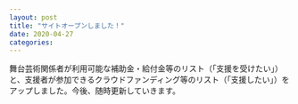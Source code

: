 ```yaml
---
layout: post
title: "サイトオープンしました！"
date: 2020-04-27
categories:
---
```


舞台芸術関係者が利用可能な補助金・給付金等のリスト（「支援を受けたい」）と、支援者が参加できるクラウドファンディング等のリスト（「支援したい」）をアップしました。今後、随時更新していきます。